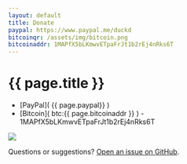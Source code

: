 ```yaml
---
layout: default
title: Donate
paypal: https://www.paypal.me/duckd
bitcoinqr: /assets/img/bitcoin.png
bitcoinaddr: 1MAPfX5bLKmwvETpaFrJt1b2rEj4nRks6T
---
```

<h1>{{ page.title }}</h1>


* [PayPal]( {{ page.paypal}} )
* [Bitcoin]( btc:{{ page.bitcoinaddr }} ) - 1MAPfX5bLKmwvETpaFrJt1b2rEj4nRks6T
 <img src="{{ page.bitcoinqr }}">


Questions or suggestions? [Open an issue on GitHub](https://github.com/genitalintegritynexus/genitalintegritynexus.github.io/issues/new).
